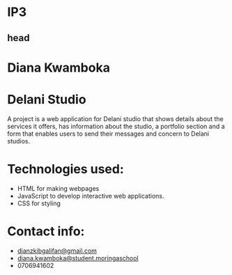 # IP3
## head
# Diana Kwamboka
# Delani Studio
 A project is a web application for Delani studio that shows details about the services it offers, has information about the studio, a portfolio section and a form that enables users to send their messages and concern to Delani studios.
 # Technologies used:
 - HTML for making webpages
 - JavaScript   to develop interactive web applications.
 - CSS for styling
 # Contact info:
 - dianzkibgalifan@gmail.com
 - diana.kwamboka@student.moringaschool
 - 0706941602
 
 
